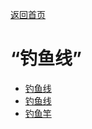 [返回首页](index.md)  
# “钓鱼线”  
- [钓鱼线](FishingLine.md)  
- [钓鱼线](FishingLineRustic.md)  
- [钓鱼竿](FishingRod.md)  
